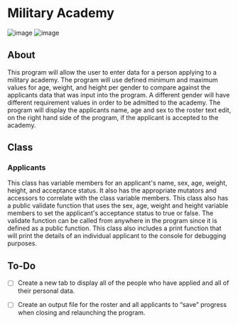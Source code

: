 # Military Academy
![image](https://github.com/JusDooEt/MilitaryAcademy/assets/152052216/45e73607-3ba5-4d9d-96fa-7a16109e6e29)
![image](https://github.com/JusDooEt/MilitaryAcademy/assets/152052216/9400f2cb-2ad1-4ad3-8b0b-9c026de9e722)


## About
This program will allow the user to enter data for a person applying to a military academy. The program will use defined minimum and maximum values for age, weight, and height per gender to compare against the applicants data that was input into the program. A different gender will have different requirement values in order to be admitted to the academy. The program will display the applicants name, age and sex to the roster text edit, on the right hand side of the program, if the applicant is accepted to the academy.

## Class
### Applicants
This class has variable members for an applicant's name, sex, age, weight, height, and acceptance status. It also has the appropriate mutators and accessors to correlate with the class variable members. This class also has a public validate function that uses the sex, age, weight and height variable members to set the applicant's acceptance status to true or false. The validate function can be called from anywhere in the program since it is defined as a public function. This class also includes a print function that will print the details of an individual applicant to the console for debugging purposes. 

## To-Do
- [ ] Create a new tab to display all of the people who have applied and all of their personal data.
- [ ] Create an output file for the roster and all applicants to “save” progress when closing and relaunching the program.

